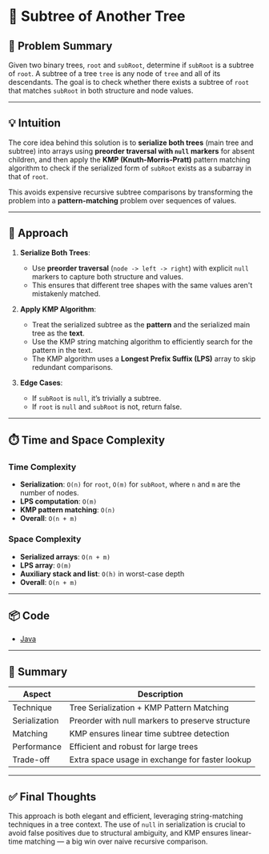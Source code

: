 # 🧠 Subtree of Another Tree

## 🚀 Problem Summary

Given two binary trees, `root` and `subRoot`, determine if `subRoot` is a subtree of `root`. A subtree of a tree `tree`
is any node of `tree` and all of its descendants. The goal is to check whether there exists a subtree of `root` that
matches `subRoot` in both structure and node values.

---

## 💡 Intuition

The core idea behind this solution is to **serialize both trees** (main tree and subtree) into arrays using **preorder
traversal with `null` markers** for absent children, and then apply the **KMP (Knuth-Morris-Pratt)** pattern matching
algorithm to check if the serialized form of `subRoot` exists as a subarray in that of `root`.

This avoids expensive recursive subtree comparisons by transforming the problem into a **pattern-matching** problem over
sequences of values.

---

## 🧭 Approach

1. **Serialize Both Trees**:
    - Use **preorder traversal** (`node -> left -> right`) with explicit `null` markers to capture both structure and
      values.
    - This ensures that different tree shapes with the same values aren't mistakenly matched.

2. **Apply KMP Algorithm**:
    - Treat the serialized subtree as the **pattern** and the serialized main tree as the **text**.
    - Use the KMP string matching algorithm to efficiently search for the pattern in the text.
    - The KMP algorithm uses a **Longest Prefix Suffix (LPS)** array to skip redundant comparisons.

3. **Edge Cases**:
    - If `subRoot` is `null`, it’s trivially a subtree.
    - If `root` is `null` and `subRoot` is not, return false.

---

## ⏱️ Time and Space Complexity

### Time Complexity

- **Serialization**: `O(n)` for `root`, `O(m)` for `subRoot`, where `n` and `m` are the number of nodes.
- **LPS computation**: `O(m)`
- **KMP pattern matching**: `O(n)`
- **Overall**: `O(n + m)`

### Space Complexity

- **Serialized arrays**: `O(n + m)`
- **LPS array**: `O(m)`
- **Auxiliary stack and list**: `O(h)` in worst-case depth
- **Overall**: `O(n + m)`

---

## 📦 Code

- [Java](../src/main/java/io/dksifoua/leetcode/subtreeofanothertree/Solution.java)

---

## 🧩 Summary

| Aspect        | Description                                      |
|---------------|--------------------------------------------------|
| Technique     | Tree Serialization + KMP Pattern Matching        |
| Serialization | Preorder with null markers to preserve structure |
| Matching      | KMP ensures linear time subtree detection        |
| Performance   | Efficient and robust for large trees             |
| Trade-off     | Extra space usage in exchange for faster lookup  |

---

## ✅ Final Thoughts

This approach is both elegant and efficient, leveraging string-matching techniques in a tree context. The use of `null`
in serialization is crucial to avoid false positives due to structural ambiguity, and KMP ensures linear-time matching —
a big win over naive recursive comparison.